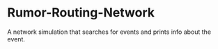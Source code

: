 # Rumor-Routing-Network
A network simulation that searches for events and prints info about the event.


